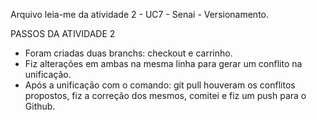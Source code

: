 Arquivo leia-me da atividade 2 -  UC7 - Senai - Versionamento.

PASSOS DA ATIVIDADE 2
- Foram criadas duas branchs: checkout e carrinho.
- Fiz alterações em ambas na mesma linha para gerar um conflito na unificação.
- Após a unificação com o comando: git pull houveram os conflitos propostos, fiz a correção dos mesmos, comitei e fiz um push para o Github.